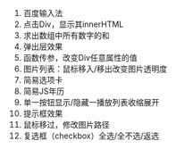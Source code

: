 1) 百度输入法
2) 点击Div，显示其innerHTML
3) 求出数组中所有数字的和
4) 弹出层效果
5) 函数传参，改变Div任意属性的值
6) 图片列表：鼠标移入/移出改变图片透明度
7) 简易选项卡
8) 简易JS年历
9) 单一按钮显示/隐藏一播放列表收缩展开
10) 提示框效果
11) 鼠标移过，修改图片路径
12) 复选框（checkbox）全选/全不选/返选
